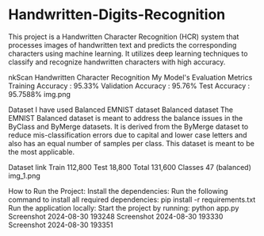 # Handwritten-Digits-Recognition
This project is a Handwritten Character Recognition (HCR) system that processes images of handwritten text and predicts the corresponding characters using machine learning. It utilizes deep learning techniques to classify and recognize handwritten characters with high accuracy.

nkScan
Handwritten Character Recognition
My Model's Evaluation Metrics
Training Accuracy : 95.33%
Validation Accuracy : 95.76%
Test Accuracy : 95.7588%
img.png

Dataset
I have used Balanced EMNIST dataset
Balanced dataset
The EMNIST Balanced dataset is meant to address the balance issues in the ByClass and ByMerge datasets. It is derived from the ByMerge dataset to reduce mis-classification errors due to capital and lower case letters and also has an equal number of samples per class. This dataset is meant to be the most applicable.

Dataset	link
Train	112,800
Test	18,800
Total	131,600
Classes	47 (balanced)
img_1.png

How to Run the Project:
Install the dependencies:
Run the following command to install all required dependencies:
pip install -r requirements.txt
Run the application locally:
Start the project by running:
python app.py
Screenshot 2024-08-30 193248 Screenshot 2024-08-30 193330 Screenshot 2024-08-30 193351
